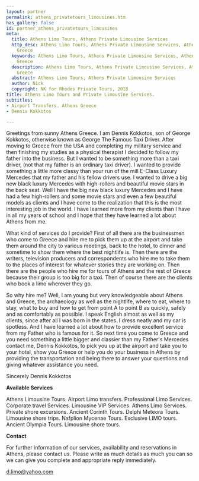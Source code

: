 ```yaml
---
layout: partner
permalink: athens_privatetours_limousines.htm
has_gallery: false
id: partner_athens_privatetours_limousines
meta:
  title: Athens Limo Tours, Athens Private Limousine Services
  http_desc: Athens Limo Tours, Athens Private Limousine Services, Athens Limo Transfers.
    Greece
  keywords: Athens Limo Tours, Athens Private Limousine Services, Athens Limo Transfers.
    Greece
  description: Athens Limo Tours, Athens Private Limousine Services, Athens Limo Transfers.
    Greece
  abstract: Athens Limo Tours, Athens Private Limousine Services
  author: Nick
  copyright: NK for Rhodes Private Tours, 2018
title: Athens Limo Tours and Private Limousine Services.
subtitles:
- Airport Transfers. Athens Greece
- Dennis Kokkotos

---
```

Greetings from sunny Athens Greece. I am Dennis Kokkotos, son of George Kokkotos, otherwise known as George The Famous Taxi Driver. After moving to Greece from the USA and completing my military service and then finishing my studies as a physical therapist I decided to follow my father into the business. But I wanted to be something more than a taxi driver, (not that my father is an ordinary taxi driver). I wanted to provide something a little more classy than your run of the mill E-Class Luxury Mercedes that my father and his fellow drivers use. I wanted to drive a big new black luxury Mercedes with high-rollers and beautiful movie stars in the back seat. Well I have the big new black luxury Mercedes and I have had a few high-rollers and some movie stars and even a few beautiful models as clients and I have come to the realization that this is the most interesting job in the world. I have learned more from my clients than I have in all my years of school and I hope that they have learned a lot about Athens from me.

What kind of services do I provide? First of all there are the businessmen who come to Greece and hire me to pick them up at the airport and take them around the city to various meetings, back to the hotel, to dinner and sometime to show them where the best nightlife is. Then there are the writers, television producers and correspondents who hire me to take them to the places of interest for whatever stories they are working on. Then there are the people who hire me for tours of Athens and the rest of Greece because their group is too big for a taxi. Then of course there are the clients who book a limo wherever they go.

So why hire me? Well, I am young but very knowledgeable about Athens and Greece, the archaeology as well as the nightlife, where to eat, where to stay, what to buy and how to get from point A to point B as quickly, safely and as comfortably as possible. I speak English almost as well as my clients, since after all I was born in the states. I dress neatly and my car is spotless. And I have learned a lot about how to provide excellent service from my Father who is famous for it. So next time you come to Greece and you need something a little bigger and classier than my Father's Mercedes contact me, Dennis Kokkotos, to pick you up at the airport and take you to your hotel, show you Greece or help you do your business in Athens by providing the transportation and being there to answer your questions and giving whatever assistance you need.

Sincerely Dennis Kokkotos

**Available Services**

Athens Limousine Tours. Airport Limo transfers. Professional Limo Services. Corporate travel Services. Limousine VIP Services. Athens Limo Services. Private shore excursions. Ancient Corinth Tours. Delphi Meteora Tours. Limousine shore trips. Nafplion Mycenae Tours. Exclusive LIMO tours. Ancient Olympia Tours. Limousine shore tours.

**Contact**

For further information of our services, availability and reservations in Athens, please contact us. Please write as much details as much you can so we can give you complete and appropriate reply immediately.

[d.limo@yahoo.com](mailto:d.limo@yahoo.com?bcc=request@rhodesprivatetours.com "mailto:d.limo@yahoo.com")